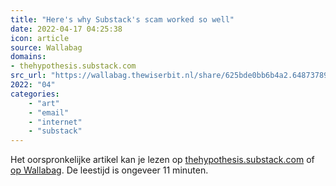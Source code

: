 ```yaml
---
title: "Here's why Substack's scam worked so well"
date: 2022-04-17 04:25:38
icon: article
source: Wallabag
domains:
- thehypothesis.substack.com
src_url: "https://wallabag.thewiserbit.nl/share/625bde0bb6b4a2.64873789"
2022: "04"
categories:
    - "art"
    - "email"
    - "internet"
    - "substack"
---
```

Het oorspronkelijke artikel kan je lezen op [thehypothesis.substack.com](https://thehypothesis.substack.com/p/heres-why-substacks-scam-worked-so?s=r) of [op Wallabag](https://wallabag.thewiserbit.nl/share/625bde0bb6b4a2.64873789). De leestijd is ongeveer 11 minuten.